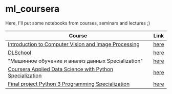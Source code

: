 # ml_coursera

Here, I'll put some notebooks from courses, seminars and lectures ;)


| Course  |  Link  |
| ------------------- | ------------------- |
| [Introduction to Computer Vision and Image Processing](https://www.coursera.org/learn/introduction-computer-vision-watson-opencv) | [here](https://github.com/ParshinAD/ml_coursera/blob/8358799bfd50d3fb5abb71ebf29ab5faf4e3d4a2/IBM%20CV/Readme.md)|
| [DLSchool](https://stepik.org/course/101721/info) | [here](https://github.com/ParshinAD/ml_coursera/tree/master/dlscool)|
| "Машинное обучение и анализ данных Specialization" | [here](https://github.com/ParshinAD/ml_coursera/tree/master/yandex_ml)|
| [Coursera Applied Data Science with Python Specialization](https://www.coursera.org/specializations/data-science-python) | [here](https://github.com/ParshinAD/ml_coursera/tree/master/michigan%20ml/1%20course)|
| [Final project Python 3 Programming Specialization](https://www.coursera.org/specializations/python-3-programming) | [here](https://github.com/ParshinAD/ml_coursera/blob/121cd2d3feb63e496fbc920e0b060c8c371c331d/python%20michigan%20project/final_michigan_project.ipynb)|


